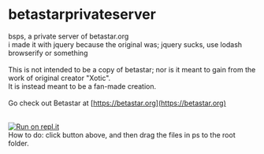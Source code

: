# betastarprivateserver
bsps, a private server of betastar.org </br> i made it with jquery because the original was; jquery sucks, use lodash browserify or something<br><br>This is not intended to be a copy of betastar; nor is it meant to gain from the work of original creator "Xotic".<br>It is instead meant to be a fan-made creation.<br><br>Go check out Betastar at [https://betastar.org](https://betastar.org)<br><br>

[![Run on repl.it](https://repl.it/badge/github/betastarps/betastarprivateserve)](https://repl.it/github/betastarps/betastarprivateserve&ref=button)<br>
How to do: click button above, and then drag the files in ps to the root folder.
